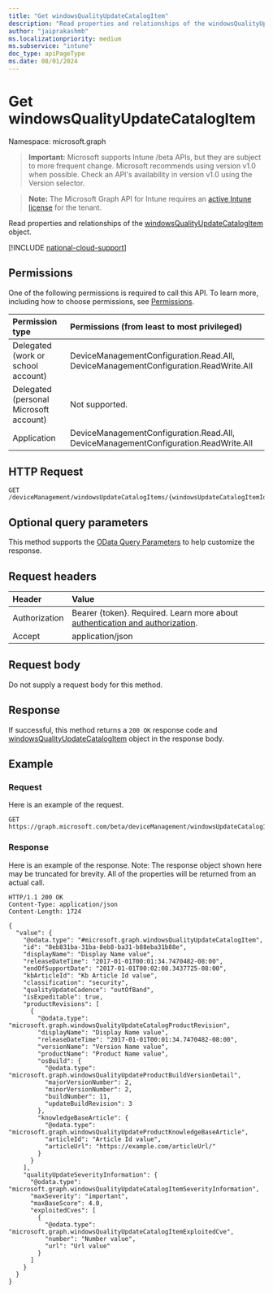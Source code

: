 ```yaml
---
title: "Get windowsQualityUpdateCatalogItem"
description: "Read properties and relationships of the windowsQualityUpdateCatalogItem object."
author: "jaiprakashmb"
ms.localizationpriority: medium
ms.subservice: "intune"
doc_type: apiPageType
ms.date: 08/01/2024
---
```


# Get windowsQualityUpdateCatalogItem

Namespace: microsoft.graph

> **Important:** Microsoft supports Intune /beta APIs, but they are subject to more frequent change. Microsoft recommends using version v1.0 when possible. Check an API's availability in version v1.0 using the Version selector.

> **Note:** The Microsoft Graph API for Intune requires an [active Intune license](https://go.microsoft.com/fwlink/?linkid=839381) for the tenant.

Read properties and relationships of the [windowsQualityUpdateCatalogItem](../resources/intune-softwareupdate-windowsqualityupdatecatalogitem.md) object.

[!INCLUDE [national-cloud-support](../../includes/all-clouds.md)]

## Permissions
One of the following permissions is required to call this API. To learn more, including how to choose permissions, see [Permissions](/graph/permissions-reference).

|Permission type|Permissions (from least to most privileged)|
|:---|:---|
|Delegated (work or school account)|DeviceManagementConfiguration.Read.All, DeviceManagementConfiguration.ReadWrite.All|
|Delegated (personal Microsoft account)|Not supported.|
|Application|DeviceManagementConfiguration.Read.All, DeviceManagementConfiguration.ReadWrite.All|

## HTTP Request
<!-- {
  "blockType": "ignored"
}
-->
``` http
GET /deviceManagement/windowsUpdateCatalogItems/{windowsUpdateCatalogItemId}
```

## Optional query parameters
This method supports the [OData Query Parameters](/graph/query-parameters) to help customize the response.

## Request headers
|Header|Value|
|:---|:---|
|Authorization|Bearer {token}. Required. Learn more about [authentication and authorization](/graph/auth/auth-concepts).|
|Accept|application/json|

## Request body
Do not supply a request body for this method.

## Response
If successful, this method returns a `200 OK` response code and [windowsQualityUpdateCatalogItem](../resources/intune-softwareupdate-windowsqualityupdatecatalogitem.md) object in the response body.

## Example

### Request
Here is an example of the request.
``` http
GET https://graph.microsoft.com/beta/deviceManagement/windowsUpdateCatalogItems/{windowsUpdateCatalogItemId}
```

### Response
Here is an example of the response. Note: The response object shown here may be truncated for brevity. All of the properties will be returned from an actual call.
``` http
HTTP/1.1 200 OK
Content-Type: application/json
Content-Length: 1724

{
  "value": {
    "@odata.type": "#microsoft.graph.windowsQualityUpdateCatalogItem",
    "id": "8eb831ba-31ba-8eb8-ba31-b88eba31b88e",
    "displayName": "Display Name value",
    "releaseDateTime": "2017-01-01T00:01:34.7470482-08:00",
    "endOfSupportDate": "2017-01-01T00:02:08.3437725-08:00",
    "kbArticleId": "Kb Article Id value",
    "classification": "security",
    "qualityUpdateCadence": "outOfBand",
    "isExpeditable": true,
    "productRevisions": [
      {
        "@odata.type": "microsoft.graph.windowsQualityUpdateCatalogProductRevision",
        "displayName": "Display Name value",
        "releaseDateTime": "2017-01-01T00:01:34.7470482-08:00",
        "versionName": "Version Name value",
        "productName": "Product Name value",
        "osBuild": {
          "@odata.type": "microsoft.graph.windowsQualityUpdateProductBuildVersionDetail",
          "majorVersionNumber": 2,
          "minorVersionNumber": 2,
          "buildNumber": 11,
          "updateBuildRevision": 3
        },
        "knowledgeBaseArticle": {
          "@odata.type": "microsoft.graph.windowsQualityUpdateProductKnowledgeBaseArticle",
          "articleId": "Article Id value",
          "articleUrl": "https://example.com/articleUrl/"
        }
      }
    ],
    "qualityUpdateSeverityInformation": {
      "@odata.type": "microsoft.graph.windowsQualityUpdateCatalogItemSeverityInformation",
      "maxSeverity": "important",
      "maxBaseScore": 4.0,
      "exploitedCves": [
        {
          "@odata.type": "microsoft.graph.windowsQualityUpdateCatalogItemExploitedCve",
          "number": "Number value",
          "url": "Url value"
        }
      ]
    }
  }
}
```